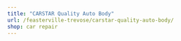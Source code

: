 ```yaml
---
title: "CARSTAR Quality Auto Body"
url: /feasterville-trevose/carstar-quality-auto-body/
shop: car repair
---
```

